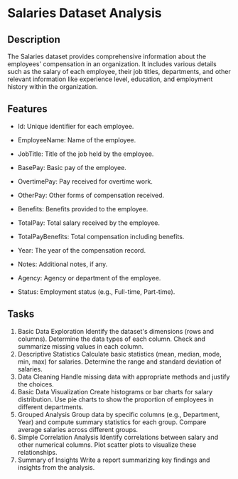   # Salaries Dataset Analysis
  
## Description
The Salaries dataset provides comprehensive information about the employees' compensation in an organization. It includes various details such as the salary of each employee, their job titles, departments, and other relevant information like experience level, education, and employment history within the organization.

## Features
- Id: Unique identifier for each employee.
 
- EmployeeName: Name of the employee.

- JobTitle: Title of the job held by the employee.

- BasePay: Basic pay of the employee.

- OvertimePay: Pay received for overtime work.

- OtherPay: Other forms of compensation received.

- Benefits: Benefits provided to the employee.

- TotalPay: Total salary received by the employee.

- TotalPayBenefits: Total compensation including benefits.

- Year: The year of the compensation record.

- Notes: Additional notes, if any.

- Agency: Agency or department of the employee.

- Status: Employment status (e.g., Full-time, Part-time).

## Tasks


1. Basic Data Exploration
Identify the dataset's dimensions (rows and columns).
Determine the data types of each column.
Check and summarize missing values in each column.
2. Descriptive Statistics
Calculate basic statistics (mean, median, mode, min, max) for salaries.
Determine the range and standard deviation of salaries.
3. Data Cleaning
Handle missing data with appropriate methods and justify the choices.
4. Basic Data Visualization
Create histograms or bar charts for salary distribution.
Use pie charts to show the proportion of employees in different departments.
5. Grouped Analysis
Group data by specific columns (e.g., Department, Year) and compute summary statistics for each group.
Compare average salaries across different groups.
6. Simple Correlation Analysis
Identify correlations between salary and other numerical columns.
Plot scatter plots to visualize these relationships.
7. Summary of Insights
Write a report summarizing key findings and insights from the analysis.
